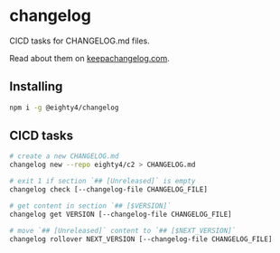 # changelog

CICD tasks for CHANGELOG.md files.

Read about them on [keepachangelog.com](https://keepachangelog.com/en/1.1.0/).

## Installing

```bash
npm i -g @eighty4/changelog
```

## CICD tasks

```bash
# create a new CHANGELOG.md
changelog new --repo eighty4/c2 > CHANGELOG.md

# exit 1 if section `## [Unreleased]` is empty
changelog check [--changelog-file CHANGELOG_FILE]

# get content in section `## [$VERSION]`
changelog get VERSION [--changelog-file CHANGELOG_FILE]

# move `## [Unreleased]` content to `## [$NEXT_VERSION]`
changelog rollover NEXT_VERSION [--changelog-file CHANGELOG_FILE]
```
